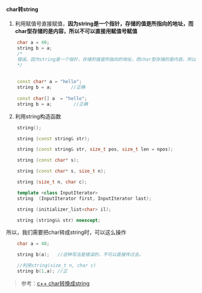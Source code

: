 #### char转string
1. 利用赋值号直接赋值，**因为string是一个指针，存储的值是所指向的地址，而char型存储的是内容，所以不可以直接用赋值号赋值**
```c++
	char a = 40;
	string b = a; 
	/*
	错误。因为string是一个指针，存储的值是所指向的地址，而char型存储的是内容，所以不可以直接用赋值号赋值
	*/
	 
	 
	const char* a = "hello";
	string b = a;       //正确
	 
	const char[] a  = "hello";
	string b = a;        //正确
```
2. 利用string构造函数
```c++
	string();

	string (const string& str);

	string (const string& str, size_t pos, size_t len = npos);

	string (const char* s);

	string (const char* s, size_t n);

	string (size_t n, char c);

	template <class InputIterator>
	string  (InputIterator first, InputIterator last);

	string (initializer_list<char> il);

	string (string&& str) noexcept;
```
所以，我们需要把char转成string时，可以这么操作
```c++
    char a = 48;

    string b(a);   //这种写法是错误的，不可以直接传过去。

    //利用string(size_t n, char c)
    string b(1,a); //正
```
> 参考：[c++ char转换成string](https://www.cnblogs.com/daybreaking/p/12365099.html)
